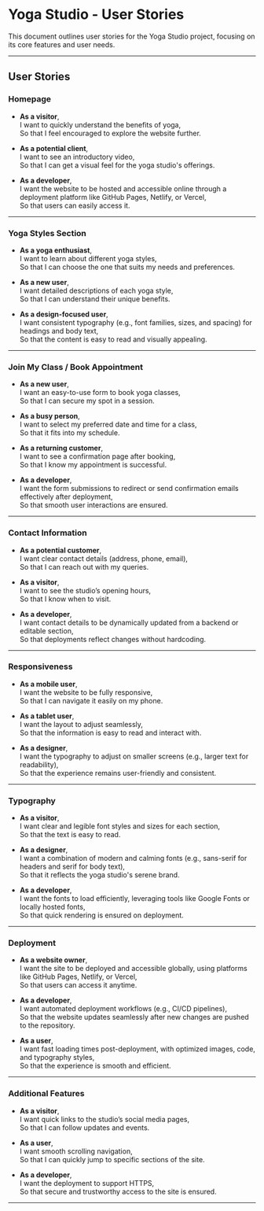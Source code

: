 # Yoga Studio - User Stories

This document outlines user stories for the Yoga Studio project, focusing on its core features and user needs.

---

## User Stories

### Homepage

- **As a visitor**,  
  I want to quickly understand the benefits of yoga,  
  So that I feel encouraged to explore the website further.

- **As a potential client**,  
  I want to see an introductory video,  
  So that I can get a visual feel for the yoga studio's offerings.

- **As a developer**,  
  I want the website to be hosted and accessible online through a deployment platform like GitHub Pages, Netlify, or Vercel,  
  So that users can easily access it.

---

### Yoga Styles Section

- **As a yoga enthusiast**,  
  I want to learn about different yoga styles,  
  So that I can choose the one that suits my needs and preferences.

- **As a new user**,  
  I want detailed descriptions of each yoga style,  
  So that I can understand their unique benefits.

- **As a design-focused user**,  
  I want consistent typography (e.g., font families, sizes, and spacing) for headings and body text,  
  So that the content is easy to read and visually appealing.

---

### Join My Class / Book Appointment

- **As a new user**,  
  I want an easy-to-use form to book yoga classes,  
  So that I can secure my spot in a session.

- **As a busy person**,  
  I want to select my preferred date and time for a class,  
  So that it fits into my schedule.

- **As a returning customer**,  
  I want to see a confirmation page after booking,  
  So that I know my appointment is successful.

- **As a developer**,  
  I want the form submissions to redirect or send confirmation emails effectively after deployment,  
  So that smooth user interactions are ensured.

---

### Contact Information

- **As a potential customer**,  
  I want clear contact details (address, phone, email),  
  So that I can reach out with my queries.

- **As a visitor**,  
  I want to see the studio’s opening hours,  
  So that I know when to visit.

- **As a developer**,  
  I want contact details to be dynamically updated from a backend or editable section,  
  So that deployments reflect changes without hardcoding.

---

### Responsiveness

- **As a mobile user**,  
  I want the website to be fully responsive,  
  So that I can navigate it easily on my phone.

- **As a tablet user**,  
  I want the layout to adjust seamlessly,  
  So that the information is easy to read and interact with.

- **As a designer**,  
  I want the typography to adjust on smaller screens (e.g., larger text for readability),  
  So that the experience remains user-friendly and consistent.

---

### Typography

- **As a visitor**,  
  I want clear and legible font styles and sizes for each section,  
  So that the text is easy to read.

- **As a designer**,  
  I want a combination of modern and calming fonts (e.g., sans-serif for headers and serif for body text),  
  So that it reflects the yoga studio's serene brand.

- **As a developer**,  
  I want the fonts to load efficiently, leveraging tools like Google Fonts or locally hosted fonts,  
  So that quick rendering is ensured on deployment.

---

### Deployment

- **As a website owner**,  
  I want the site to be deployed and accessible globally, using platforms like GitHub Pages, Netlify, or Vercel,  
  So that users can access it anytime.

- **As a developer**,  
  I want automated deployment workflows (e.g., CI/CD pipelines),  
  So that the website updates seamlessly after new changes are pushed to the repository.

- **As a user**,  
  I want fast loading times post-deployment, with optimized images, code, and typography styles,  
  So that the experience is smooth and efficient.

---

### Additional Features

- **As a visitor**,  
  I want quick links to the studio’s social media pages,  
  So that I can follow updates and events.

- **As a user**,  
  I want smooth scrolling navigation,  
  So that I can quickly jump to specific sections of the site.

- **As a developer**,  
  I want the deployment to support HTTPS,  
  So that secure and trustworthy access to the site is ensured.

---


